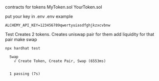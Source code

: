contracts for tokens
MyToken.sol
YourToken.sol


put your key in .env
.env example 

```
ALCHEMY_API_KEY=123456789qwertyuiasdfghjkzxcvbnw
```

Test
Creates 2 tokens.
Creates uniswap pair for them
add liquidity for that pair 
make swap 


```
npx hardhat test

  Swap
    √ Create Token, Create Pair, Swap (6553ms)


  1 passing (7s)
```
